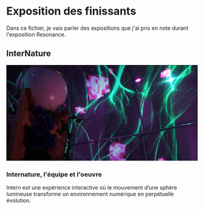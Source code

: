 # Exposition des finissants
Dans ce fichier, je vais parler des expositions que j'ai pris en note durant l'exposition Resonance.

## InterNature 
![photo](media/Internature_02.jpg)

### Internature, l'équipe et l'oeuvre
Intern est une expérience interactive où le mouvement d’une sphère lumineuse transforme un environnement numérique en perpétuelle évolution.
